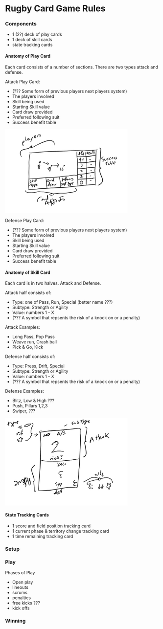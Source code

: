 # Rugby Card Game Rules

### Components

* 1 (2?) deck of play cards
* 1 deck of skill cards
* state tracking cards

#### Anatomy of Play Card
Each card consists of a number of sections. There are two types attack and defense.

Attack Play Card:
* (??? Some form of previous players next players system)
* The players involved
* Skill being used
* Starting Skill value
* Card draw provided
* Preferred following suit
* Success benefit table

<img src="RugbyPlayCardExample.png" alt="rugbyPlayCardExample" width="400"/>


Defense Play Card:
* (??? Some form of previous players next players system)
* The players involved
* Skill being used
* Starting Skill value
* Card draw provided
* Preferred following suit
* Success benefit table

#### Anatomy of Skill Card

Each card is in two halves. Attack and Defense.

Attack half consists of:
* Type: one of Pass, Run, Special (better name ???)
* Subtype: Strength or Agility
* Value: numbers 1 - X
* (??? A symbol that repsents the risk of a knock on or a penalty)

Attack Examples:
* Long Pass, Pop Pass
* Weave run, Crash ball
* Pick & Go, Kick

Defense half consists of:
* Type: Press, Drift, Special
* Subtype: Strength or Agility
* Value: numbers 1 - X
* (??? A symbol that repsents the risk of a knock on or a penalty)

Defense Examples:
* Blitz, Low & High ???
* Push, Pillars 1,2,3
* Swiper, ???

<img src="rugbySkillCardExample1.png" alt="rugbySkillCardExample" width="400"/>

#### State Tracking Cards

* 1 score and field position tracking card
* 1 current phase & territory change tracking card
* 1 time remaining tracking card

### Setup 

### Play

Phases of Play
* Open play
* lineouts
* scrums
* penalties
* free kicks ???
* kick offs

### Winning
